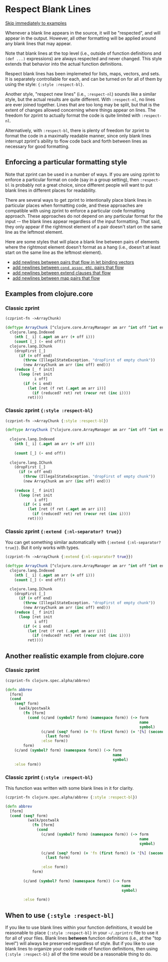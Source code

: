 # Respect Blank Lines

[Skip immediately to examples](#examples-from-clojure-core)

Whenever a blank line appears in the source, it will be "respected", and
will appear in the output.  However, all other formatting will be
applied around any blank lines that may appear.  

Note that blank lines at the top level (i.e., outside of function
definitions and `(def ...)` expressions) are always respected and 
never changed.  This style extends that behavior into the actual function
definitions.

Respect blank lines has been implemeted for lists, maps, vectors, and sets.
It is separately controllable for each, and can be turned on for all of 
them by using the style: `{:style :respect-bl}`.

Another style, "respect new lines" (i.e., `:respect-nl`) sounds
like a similar style, but the actual results are quite different.
With `:respect-nl`, no lines are ever joined together.  Lines that
are too long may be split, but that is the extent of changes allowed
concerning where things appear on lines.  The freedom for zprint
to actually format the code is quite limited with `:respect-nl`.

Alternatively, with `:respect-bl`, there is plenty of freedom for zprint
to format the code in a maximally readable manner, since only blank lines
interrupt zprint's ability to flow code back and forth between lines
as necessary for good formatting.

## Enforcing a particular formatting style

Note that zprint can be used in a number of ways.  If you are using
zprint to enforce a particular format on code (say in a group setting),
then `:respect-bl` is probably not a great choice, since different people
will want to put blank lines in different places for readability.

There are several ways to get zprint to intentionally place blank
lines in particular places when formatting code, and these approaches
are compatible with using zprint to enforce a particular code
formatting approach.  These approaches do not depend on any particular
format for the input -- the blank lines appear regardless of the
input formatting.  That said, they only appear if the rightmost element
of a pair doesn't start on the same line as the leftmost element.

Here are some styles that will place a blank line between pairs of elements
where the rightmost element doesn't format as a hang (i.e., doesn't at least
start on the same line as the leftmost element).

 * [add newlines between pairs that flow in let binding vectors](../reference.md#map-nl-pair-nl-binding-nl)
 * [add newlines between `cond`, `assoc`, etc. pairs that flow](../reference.md#map-nl-pair-nl-binding-nl)
 * [add newlines between extend clauses that flow](../reference.md#extend-nl)
 * [add newlines between map pairs that flow](../reference.md#map-nl-pair-nl-binding-nl)


## Examples from clojure.core

### Classic zprint 
```clojure
(czprint-fn ->ArrayChunk)

(deftype ArrayChunk [^clojure.core.ArrayManager am arr ^int off ^int end]
  clojure.lang.Indexed
    (nth [_ i] (.aget am arr (+ off i)))
    (count [_] (- end off))
  clojure.lang.IChunk
    (dropFirst [_]
      (if (= off end)
        (throw (IllegalStateException. "dropFirst of empty chunk"))
        (new ArrayChunk am arr (inc off) end)))
    (reduce [_ f init]
      (loop [ret init
             i off]
        (if (< i end)
          (let [ret (f ret (.aget am arr i))]
            (if (reduced? ret) ret (recur ret (inc i))))
          ret))))
```
### Classic zprint `{:style :respect-bl}`
```clojure
(czprint-fn ->ArrayChunk {:style :respect-bl})

(deftype ArrayChunk [^clojure.core.ArrayManager am arr ^int off ^int end]
  
  clojure.lang.Indexed
    (nth [_ i] (.aget am arr (+ off i)))
    
    (count [_] (- end off))
  
  clojure.lang.IChunk
    (dropFirst [_]
      (if (= off end)
        (throw (IllegalStateException. "dropFirst of empty chunk"))
        (new ArrayChunk am arr (inc off) end)))
    
    (reduce [_ f init]
      (loop [ret init
             i off]
        (if (< i end)
          (let [ret (f ret (.aget am arr i))]
            (if (reduced? ret) ret (recur ret (inc i))))
          ret))))
```
### Classic zprint `{:extend {:nl-separator? true}}`
You can get something similar automatically with 
`{:extend {:nl-separator? true}}`.  But it only works with types.
```clojure
(czprint-fn ->ArrayChunk {:extend {:nl-separator? true}})

(deftype ArrayChunk [^clojure.core.ArrayManager am arr ^int off ^int end]
  clojure.lang.Indexed
    (nth [_ i] (.aget am arr (+ off i)))
    (count [_] (- end off))

  clojure.lang.IChunk
    (dropFirst [_]
      (if (= off end)
        (throw (IllegalStateException. "dropFirst of empty chunk"))
        (new ArrayChunk am arr (inc off) end)))
    (reduce [_ f init]
      (loop [ret init
             i off]
        (if (< i end)
          (let [ret (f ret (.aget am arr i))]
            (if (reduced? ret) ret (recur ret (inc i))))
          ret))))
```
## Another realistic example from clojure.core

### Classic zprint
```clojure
(czprint-fn clojure.spec.alpha/abbrev)

(defn abbrev
  [form]
  (cond
    (seq? form)
      (walk/postwalk
        (fn [form]
          (cond (c/and (symbol? form) (namespace form)) (-> form
                                                            name
                                                            symbol)
                (c/and (seq? form) (= 'fn (first form)) (= '[%] (second form)))
                  (last form)
                :else form))
        form)
    (c/and (symbol? form) (namespace form)) (-> form
                                                name
                                                symbol)
    :else form))
```
### Classic zprint `{:style :respect-bl}`
This function was written with some blank lines in it for clarity.
```clojure
(czprint-fn clojure.spec.alpha/abbrev {:style :respect-bl})

(defn abbrev
  [form]
  (cond (seq? form)
          (walk/postwalk
            (fn [form]
              (cond
                (c/and (symbol? form) (namespace form)) (-> form
                                                            name
                                                            symbol)
                
                (c/and (seq? form) (= 'fn (first form)) (= '[%] (second form)))
                  (last form)
                
                :else form))
            form)
        
        (c/and (symbol? form) (namespace form)) (-> form
                                                    name
                                                    symbol)
        
        :else form))
```
## When to use `{:style :respect-bl]`
If you like to use blank lines within your function definitions,
it would be reasonable to place `{:style :respect-bl}` in your `~/.zprintrc`
file to use it for all of your files.  Blank lines __between__ function 
definitions (i.e., at the "top level") will always be preserved regardless 
of style.  But if you like to use blank lines to organize your code inside
of function definitions, then using `{:style :respect-bl}` all of the time 
would be a reasonable thing to do.



